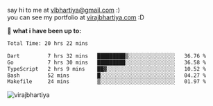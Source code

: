say hi to me at [vlbhartiya@gmail.com](mailto:vlbhartiya@gmail.com) :)<br/>
you can see my portfolio at [virajbhartiya.com](https://virajbhartiya.com) :D<br/>


🚀 **what i have been up to:**

<!--START_SECTION:waka-->

```txt
Total Time: 20 hrs 22 mins

Dart         7 hrs 32 mins   █████████▒░░░░░░░░░░░░░░░   36.76 %
Go           7 hrs 30 mins   █████████░░░░░░░░░░░░░░░░   36.58 %
TypeScript   2 hrs 9 mins    ██▓░░░░░░░░░░░░░░░░░░░░░░   10.52 %
Bash         52 mins         █░░░░░░░░░░░░░░░░░░░░░░░░   04.27 %
Makefile     24 mins         ▒░░░░░░░░░░░░░░░░░░░░░░░░   01.97 %
```

<!--END_SECTION:waka-->

<p align="left"> <img src="https://komarev.com/ghpvc/?username=virajbhartiya&color=blue" alt="virajbhartiya" /> </p>
